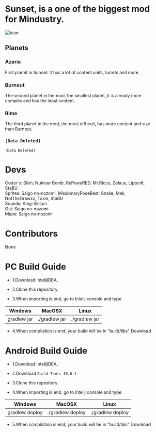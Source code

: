 # Sunset, is a one of the biggest mod for Mindustry.
![icon](https://user-images.githubusercontent.com/81778048/127994157-6685149f-2437-4d28-8122-96ac39880966.png)

## Planets
### Azaria
First planet in Sunset. It has a lot of content units, turrets and more.
### Burnout
The second planet in the mod, the smallest planet, it is already more complex and has the least content.
### Rime
The third planet in the mod, the most difficult, has more content and size than Burnout.

### `[Data Deleted]`
`[Data Deleted]`

# Devs
Coder's: Slish, Nukleer Bomb, RePoweRED, Mr.Ricco, Zelaux, LiptonIt, StaBU\
Sprites: Saigo no-nozomi, MissionaryPoseBest, Snake, Mak, NotTheGrawxz, Toxin, StaBU\
Sounds: King-Silicon\
Ost: Saigo no-nozomi\
Maps: Saigo no-nozomi

# Contributors
None

# PC Build Guide

* 1.Download intelijIDEA.

* 2.Clone this repository.

* 3.When importing is end, go to Intelij console and type:

Windows      |  MacOSX       | Linux
------------ | ------------- | -------------
gradlew jar  | ./gradlew jar | ./gradlew jar

* 4.When compilation is end, your build will be in "build/libs"
Download

# Android Build Guide

* 1.Download intelijIDEA.

* 2.Download `Build-Tools 30.0.1`

* 3.Clone this repository.

* 4.When importing is end, go to Intelij console and type:
   
Windows      |  MacOSX       | Linux
------------ | ------------- | -------------
gradlew deploy  | ./gradlew deploy | ./gradlew deploy

* 5.When compilation is end, your build will be in "build/libs"
Download



